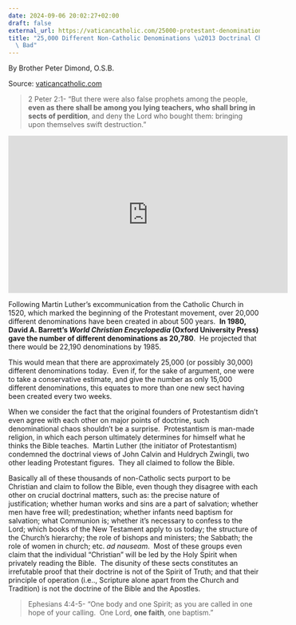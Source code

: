 ```yaml
---
date: 2024-09-06 20:02:27+02:00
draft: false
external_url: https://vaticancatholic.com/25000-protestant-denominations/
title: "25,000 Different Non-Catholic Denominations \u2013 Doctrinal Chaos Is The\
  \ Bad"
---
```



By Brother Peter Dimond, O.S.B.

Source: [vaticancatholic.com](https://vaticancatholic.com/25000-protestant-denominations/)

<blockquote>
<p>2 Peter 2:1- “But there were also false prophets among the people, <strong>even as there shall be among you lying teachers, who shall bring in sects of perdition</strong>, and deny the Lord who bought them: bringing upon themselves swift destruction.”</p>
</blockquote><iframe src="https://www.youtube.com/embed/xL2Hyve-kwg" title="YouTube video player" allow="accelerometer; autoplay; clipboard-write; encrypted-media; gyroscope; picture-in-picture" allowfullscreen="" width="560" height="315" frameborder="0"></iframe>
<p>Following Martin Luther’s excommunication from the Catholic Church in 1520, which marked the beginning of the Protestant movement, over 20,000 different denominations have been created in about 500 years.&nbsp; <strong>In 1980, David A. Barrett’s <em>World Christian Encyclopedia</em> (Oxford University Press) gave the number of different denominations as 20,780</strong>.&nbsp; He projected that there would be 22,190 denominations by 1985.</p>
<p>This would mean that there are approximately 25,000 (or possibly 30,000) different denominations today.&nbsp; Even if, for the sake of argument, one were to take a conservative estimate, and give the number as only 15,000 different denominations, this equates to more than one new sect having been created every two weeks.</p>
<p>When we consider the fact that the original founders of Protestantism didn’t even agree with each other on major points of doctrine, such denominational chaos shouldn’t be a surprise.&nbsp; Protestantism is man-made religion, in which each person ultimately determines for himself what he thinks the Bible teaches.&nbsp; Martin Luther (the initiator of Protestantism) condemned the doctrinal views of John Calvin and Huldrych Zwingli, two other leading Protestant figures.&nbsp; They all claimed to follow the Bible.</p>
<p>Basically all of these thousands of non-Catholic sects purport to be Christian and claim to follow the Bible, even though they disagree with each other on crucial doctrinal matters, such as: the precise nature of justification; whether human works and sins are a part of salvation; whether men have free will; predestination; whether infants need baptism for salvation; what Communion is; whether it’s necessary to confess to the Lord; which books of the New Testament apply to us today; the structure of the Church’s hierarchy; the role of bishops and ministers; the Sabbath; the role of women in church; etc. <em>ad nauseam</em>.&nbsp; Most of these groups even claim that the individual “Christian” will be led by the Holy Spirit when privately reading the Bible.&nbsp; The disunity of these sects constitutes an irrefutable proof that their doctrine is not of the Spirit of Truth; and that their principle of operation (i.e.., Scripture alone apart from the Church and Tradition) is not the doctrine of the Bible and the Apostles.</p>
<blockquote>
<p>Ephesians 4:4-5- “One body and one Spirit; as you are called in one hope of your calling.&nbsp; One Lord, <strong>one faith</strong>, one baptism.”</p>
</blockquote>
